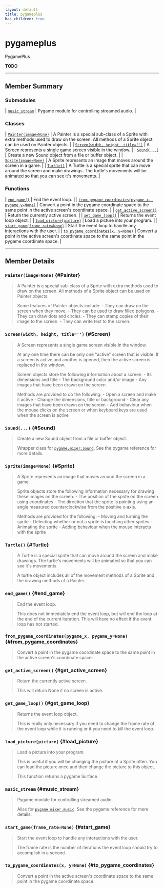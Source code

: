 ```yaml
---
layout: default
title: pygameplus
has_children: true
---
```

# pygameplus

PygamePlus

**TODO**

---

## Member Summary

### Submodules

| <a href="#music_stream">`music_stream`</a> | Pygame module for controlling streamed audio. |

### Classes

| <a href="#Painter">`Painter(image=None)`</a> | A Painter is a special sub-class of a Sprite with extra methods used to  draw on the screen.  All methods of a Sprite object can be used on Painter objects. |
| <a href="#Screen">`Screen(width, height, title='')`</a> | A Screen represents a single game screen visible in the window. |
| <a href="#Sound">`Sound(...)`</a> | Create a new Sound object from a file or buffer object. |
| <a href="#Sprite">`Sprite(image=None)`</a> | A Sprite represents an image that moves around the screen in a game. |
| <a href="#Turtle">`Turtle()`</a> | A Turtle is a special sprite that can move around the screen and make  drawings.  The turtle's movements will be animated so that you can see it's movements. |

### Functions

| <a href="#end_game">`end_game()`</a> | End the event loop. |
| <a href="#from_pygame_coordinates">`from_pygame_coordinates(pygame_x, pygame_y=None)`</a> | Convert a point in the pygame coordinate space to the same point in  the active screen's coordinate space. |
| <a href="#get_active_screen">`get_active_screen()`</a> | Return the currently active screen. |
| <a href="#get_game_loop">`get_game_loop()`</a> | Returns the event loop object. |
| <a href="#load_picture">`load_picture(picture)`</a> | Load a picture into your program. |
| <a href="#start_game">`start_game(frame_rate=None)`</a> | Start the event loop to handle any interactions with the user. |
| <a href="#to_pygame_coordinates">`to_pygame_coordinates(x, y=None)`</a> | Convert a point in the active screen's coordinate space to the same point  in the pygame coordinate space. |

---

## Member Details

### `Painter(image=None)` {#Painter}

> A Painter is a special sub-class of a Sprite with extra methods used to  draw on the screen.  All methods of a Sprite object can be used on Painter objects.
> 
> Some features of Painter objects include:  - They can draw on the screen when they move.  - They can be used to draw filled polygons.  - They can draw dots and circles.  - They can stamp copies of their image to the screen.  - They can write text to the screen.

### `Screen(width, height, title='')` {#Screen}

> A Screen represents a single game screen visible in the window.
> 
> At any one time there can be only one "active" screen that is visible. If a screen is active and another is opened, then the active screen is  replaced in the window.
> 
> Screen objects store the following information about a screen:  - Its dimensions and title  - The background color and/or image  - Any images that have been drawn on the screen
> 
> Methods are provided to do the following:  - Open a screen and make it active  - Change the dimensions, title or background  - Clear any images that have been drawn on the screen  - Add behaviour when the mouse clicks on the screen or when keyboard    keys are used when the screen is active

### `Sound(...)` {#Sound}

> Create a new Sound object from a file or buffer object.
> 
> Wrapper class for [`pygame.mixer.Sound`](https://www.pygame.org/docs/ref/mixer.html#pygame.mixer.Sound).  See the pygame reference for more details.

### `Sprite(image=None)` {#Sprite}

> A Sprite represents an image that moves around the screen in a game.
> 
> Sprite objects store the following information necessary for drawing these images on the screen:  - The position of the sprite on the screen using coordinates  - The direction that the sprite is pointing using an angle measured    counterclockwise from the positive x-axis.
> 
> Methods are provided for the following:  - Moving and turning the sprite  - Detecting whether or not a sprite is touching other sprites  - Animating the sprite  - Adding behaviour when the mouse interacts with the sprite

### `Turtle()` {#Turtle}

> A Turtle is a special sprite that can move around the screen and make  drawings.  The turtle's movements will be animated so that you can see it's movements.
> 
> A turtle object includes all of the movement methods of a Sprite and the drawing methods of a Painter.

### `end_game()` {#end_game}

> End the event loop.
> 
> This does not immediately end the event loop, but will end the loop at the  end of the current iteration.      This will have no effect if the event loop has not started.

### `from_pygame_coordinates(pygame_x, pygame_y=None)` {#from_pygame_coordinates}

> Convert a point in the pygame coordinate space to the same point in  the active screen's coordinate space.

### `get_active_screen()` {#get_active_screen}

> Return the currently active screen.
> 
> This will return None if no screen is active.

### `get_game_loop()` {#get_game_loop}

> Returns the event loop object.
> 
> This is really only necessary if you need to change the frame rate of the event loop while it is running or it you need to kill the event loop.

### `load_picture(picture)` {#load_picture}

> Load a picture into your program.
> 
> This is useful if you will be changing the picture of a Sprite often. You can load the picture once and then change the picture to this object.
> 
> This function returns a pygame Surface.

### `music_stream` {#music_stream}

> Pygame module for controlling streamed audio.
> 
> Alias for [`pygame.mixer.music`](https://www.pygame.org/docs/ref/music.html#module-pygame.mixer.music).  See the pygame reference for more details.

### `start_game(frame_rate=None)` {#start_game}

> Start the event loop to handle any interactions with the user.
> 
> The frame rate is the number of iterations the event loop should try to accomplish in a second.

### `to_pygame_coordinates(x, y=None)` {#to_pygame_coordinates}

> Convert a point in the active screen's coordinate space to the same point  in the pygame coordinate space.

